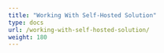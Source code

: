 ```yaml
---
title: "Working With Self-Hosted Solution"
type: docs
url: /working-with-self-hosted-solution/
weight: 180
---
```



